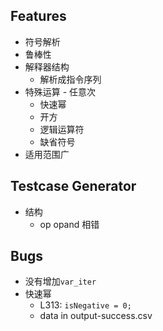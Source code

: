 ## Features

* 符号解析
* 鲁棒性
* 解释器结构
    * 解析成指令序列
* 特殊运算 - 任意次
    * 快速幂
    * 开方
    * 逻辑运算符
    * 缺省符号
* 适用范围广



## Testcase Generator

* 结构
    * op opand 相错



## Bugs

* 没有增加`var_iter`
* 快速幂
    * L313: `isNegative = 0;`
    * data in output-success.csv